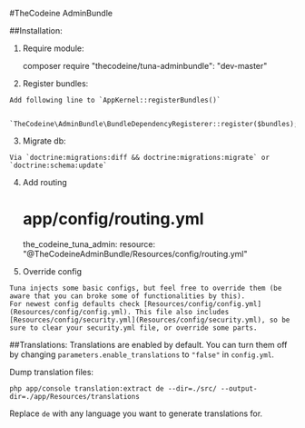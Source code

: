 #TheCodeine AdminBundle

##Installation:
  1. Require module:
  
        composer require "thecodeine/tuna-adminbundle": "dev-master"
  2. Register bundles:
  
    Add following line to `AppKernel::registerBundles()`
    
        `TheCodeine\AdminBundle\BundleDependencyRegisterer::register($bundles);`
  3. Migrate db:
   
    Via `doctrine:migrations:diff && doctrine:migrations:migrate` or `doctrine:schema:update`
    
  4. Add routing
    
        # app/config/routing.yml
        
        the_codeine_tuna_admin:
            resource: "@TheCodeineAdminBundle/Resources/config/routing.yml"
  5. Override config
  
    Tuna injects some basic configs, but feel free to override them (be aware that you can broke some of functionalities by this).  
    For newest config defaults check [Resources/config/config.yml](Resources/config/config.yml). This file also includes
    [Resources/config/security.yml](Resources/config/security.yml), so be sure to clear your security.yml file, or override some parts.

##Translations:
Translations are enabled by default. You can turn them off by changing `parameters.enable_translations` to `"false"` in `config.yml`.

Dump translation files:

    php app/console translation:extract de --dir=./src/ --output-dir=./app/Resources/translations
Replace `de` with any language you want to generate translations for.